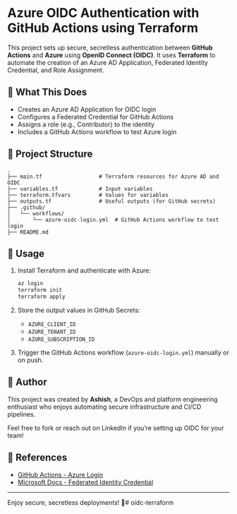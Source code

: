 # Azure OIDC Authentication with GitHub Actions using Terraform

This project sets up secure, secretless authentication between **GitHub Actions** and **Azure** using **OpenID Connect (OIDC)**. It uses **Terraform** to automate the creation of an Azure AD Application, Federated Identity Credential, and Role Assignment.

## 🔧 What This Does

- Creates an Azure AD Application for OIDC login
- Configures a Federated Credential for GitHub Actions
- Assigns a role (e.g., Contributor) to the identity
- Includes a GitHub Actions workflow to test Azure login

## 📁 Project Structure

```
.
├── main.tf                  # Terraform resources for Azure AD and OIDC
├── variables.tf             # Input variables
├── terraform.tfvars         # Values for variables
├── outputs.tf               # Useful outputs (for GitHub secrets)
├── .github/
│   └── workflows/
│       └── azure-oidc-login.yml  # GitHub Actions workflow to test login
├── README.md
```

## 🚀 Usage

1. Install Terraform and authenticate with Azure:
   ```bash
   az login
   terraform init
   terraform apply
   ```

2. Store the output values in GitHub Secrets:
   - `AZURE_CLIENT_ID`
   - `AZURE_TENANT_ID`
   - `AZURE_SUBSCRIPTION_ID`

3. Trigger the GitHub Actions workflow (`azure-oidc-login.yml`) manually or on push.

## 👤 Author

This project was created by **Ashish**, a DevOps and platform engineering enthusiast who enjoys automating secure infrastructure and CI/CD pipelines.

Feel free to fork or reach out on LinkedIn if you’re setting up OIDC for your team!

## 📘 References

- [GitHub Actions - Azure Login](https://github.com/Azure/login)
- [Microsoft Docs - Federated Identity Credential](https://learn.microsoft.com/entra/workload-id/workload-identity-federation)

---

Enjoy secure, secretless deployments! 🎉# oidc-terraform
